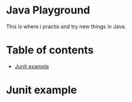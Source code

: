 # Java Playground

This is where i practis and try new things in Java.

# Table of contents

* [Junit example](#junit-example)



# Junit example